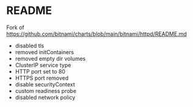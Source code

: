 # README

Fork of https://github.com/bitnami/charts/blob/main/bitnami/httpd/README.md

- disabled tls
- removed initContainers
- removed empty dir volumes
- ClusterIP service type
- HTTP port set to 80
- HTTPS port removed
- disable securityContext
- custom readiness probe
- disabled network policy
